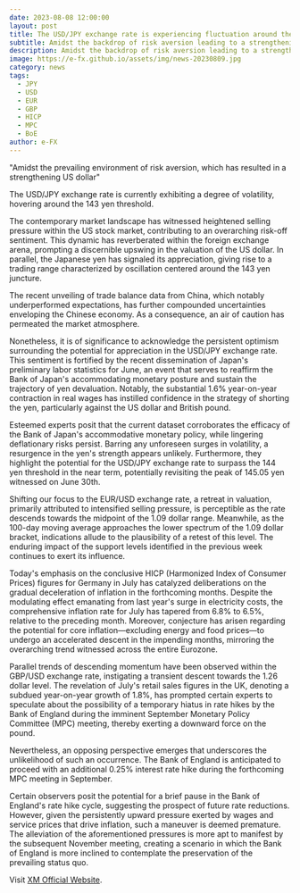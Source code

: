 ```yaml
---
date: 2023-08-08 12:00:00
layout: post
title: The USD/JPY exchange rate is experiencing fluctuation around the 143 yen mark
subtitle: Amidst the backdrop of risk aversion leading to a strengthening dollar.
description: Amidst the backdrop of risk aversion leading to a strengthening dollar, the USD/JPY exchange rate is experiencing fluctuation around the 143 yen mark.
image: https://e-fx.github.io/assets/img/news-20230809.jpg
category: news
tags:
  - JPY
  - USD
  - EUR
  - GBP
  - HICP
  - MPC
  - BoE
author: e-FX
---
```


"Amidst the prevailing environment of risk aversion, which has resulted in a strengthening US dollar"

The USD/JPY exchange rate is currently exhibiting a degree of volatility, hovering around the 143 yen threshold.

The contemporary market landscape has witnessed heightened selling pressure within the US stock market, contributing to an overarching risk-off sentiment. This dynamic has reverberated within the foreign exchange arena, prompting a discernible upswing in the valuation of the US dollar. In parallel, the Japanese yen has signaled its appreciation, giving rise to a trading range characterized by oscillation centered around the 143 yen juncture.

The recent unveiling of trade balance data from China, which notably underperformed expectations, has further compounded uncertainties enveloping the Chinese economy. As a consequence, an air of caution has permeated the market atmosphere.

Nonetheless, it is of significance to acknowledge the persistent optimism surrounding the potential for appreciation in the USD/JPY exchange rate. This sentiment is fortified by the recent dissemination of Japan's preliminary labor statistics for June, an event that serves to reaffirm the Bank of Japan's accommodating monetary posture and sustain the trajectory of yen devaluation. Notably, the substantial 1.6% year-on-year contraction in real wages has instilled confidence in the strategy of shorting the yen, particularly against the US dollar and British pound.

Esteemed experts posit that the current dataset corroborates the efficacy of the Bank of Japan's accommodative monetary policy, while lingering deflationary risks persist. Barring any unforeseen surges in volatility, a resurgence in the yen's strength appears unlikely. Furthermore, they highlight the potential for the USD/JPY exchange rate to surpass the 144 yen threshold in the near term, potentially revisiting the peak of 145.05 yen witnessed on June 30th.

Shifting our focus to the EUR/USD exchange rate, a retreat in valuation, primarily attributed to intensified selling pressure, is perceptible as the rate descends towards the midpoint of the 1.09 dollar range. Meanwhile, as the 100-day moving average approaches the lower spectrum of the 1.09 dollar bracket, indications allude to the plausibility of a retest of this level. The enduring impact of the support levels identified in the previous week continues to exert its influence.

Today's emphasis on the conclusive HICP (Harmonized Index of Consumer Prices) figures for Germany in July has catalyzed deliberations on the gradual deceleration of inflation in the forthcoming months. Despite the modulating effect emanating from last year's surge in electricity costs, the comprehensive inflation rate for July has tapered from 6.8% to 6.5%, relative to the preceding month. Moreover, conjecture has arisen regarding the potential for core inflation—excluding energy and food prices—to undergo an accelerated descent in the impending months, mirroring the overarching trend witnessed across the entire Eurozone.

Parallel trends of descending momentum have been observed within the GBP/USD exchange rate, instigating a transient descent towards the 1.26 dollar level. The revelation of July's retail sales figures in the UK, denoting a subdued year-on-year growth of 1.8%, has prompted certain experts to speculate about the possibility of a temporary hiatus in rate hikes by the Bank of England during the imminent September Monetary Policy Committee (MPC) meeting, thereby exerting a downward force on the pound.

Nevertheless, an opposing perspective emerges that underscores the unlikelihood of such an occurrence. The Bank of England is anticipated to proceed with an additional 0.25% interest rate hike during the forthcoming MPC meeting in September.

Certain observers posit the potential for a brief pause in the Bank of England's rate hike cycle, suggesting the prospect of future rate reductions. However, given the persistently upward pressure exerted by wages and service prices that drive inflation, such a maneuver is deemed premature. The alleviation of the aforementioned pressures is more apt to manifest by the subsequent November meeting, creating a scenario in which the Bank of England is more inclined to contemplate the preservation of the prevailing status quo.


Visit [XM Official Website](https://clicks.pipaffiliates.com/c?c=550036&l=en&p=0).